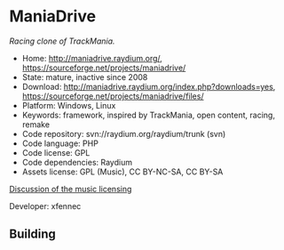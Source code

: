 # ManiaDrive

_Racing clone of TrackMania._

- Home: http://maniadrive.raydium.org/, https://sourceforge.net/projects/maniadrive/
- State: mature, inactive since 2008
- Download: http://maniadrive.raydium.org/index.php?downloads=yes, https://sourceforge.net/projects/maniadrive/files/
- Platform: Windows, Linux
- Keywords: framework, inspired by TrackMania, open content, racing, remake
- Code repository: svn://raydium.org/raydium/trunk (svn)
- Code language: PHP
- Code license: GPL
- Code dependencies: Raydium
- Assets license: GPL (Music), CC BY-NC-SA, CC BY-SA

[Discussion of the music licensing](http://memak.raydium.org/viewtopic.php?p=5216&sid=6ccfed9175e1d0892554bb2d2d79ab9c)

Developer: xfennec

## Building
